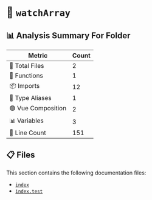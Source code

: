 # 📁 `watchArray`

## 📊 Analysis Summary For Folder

| Metric | Count |
|--------|-------|
| 📁 Total Files | 2 |
| 🔧 Functions | 1 |
| 📦 Imports | 12 |
| 📑 Type Aliases | 1 |
| 🟢 Vue Composition | 2 |
| 📊 Variables | 3 |
| 🔢 Line Count | 151 |


## 📋 Files

This section contains the following documentation files:

- [`index`](./index.md)
- [`index.test`](./index.test.md)